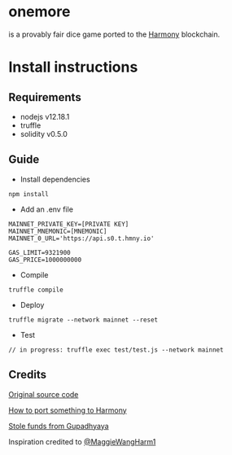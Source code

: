 # onemore
is a provably fair dice game ported to the [Harmony](http://harmony.one) blockchain.

# Install instructions

## Requirements

* nodejs v12.18.1
* truffle
* solidity v0.5.0

## Guide

* Install dependencies
```
npm install
```
* Add an .env file
```
MAINNET_PRIVATE_KEY=[PRIVATE KEY]
MAINNET_MNEMONIC=[MNEMONIC]
MAINNET_0_URL='https://api.s0.t.hmny.io'

GAS_LIMIT=9321900
GAS_PRICE=1000000000
```

* Compile
```
truffle compile
```

* Deploy
```
truffle migrate --network mainnet --reset
```

* Test
```
// in progress: truffle exec test/test.js --network mainnet
```

## Credits
[Original source code](https://github.com/FeiShepherd/ethereum-dice)

[How to port something to Harmony](https://github.com/ivorytowerdds/harmony-punks)

[Stole funds from Gupadhyaya](https://github.com/gupadhyaya/soccerplayers/blob/master/.env)

Inspiration credited to [@MaggieWangHarm1](https://twitter.com/MaggieWangHarm1)
